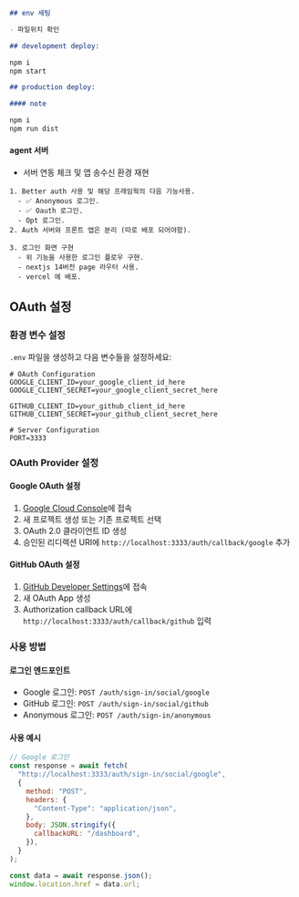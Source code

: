 ```md
## env 세팅

- 파일위치 확인

## development deploy:

npm i
npm start

## production deploy:

#### note

npm i
npm run dist
```

#### agent 서버

- 서버 연동 체크 및 앱 송수신 환경 재현

```todo
1. Better auth 사용 및 해당 프래임웍의 다음 기능사용.
  - ✅ Anonymous 로그인.
  - ✅ Oauth 로그인.
  - Opt 로그인.
2. Auth 서버와 프론트 앱은 분리 (따로 배포 되어야함).

3. 로그인 화면 구현
  - 위 기능을 사용한 로그인 플로우 구현.
  - nextjs 14버전 page 라우터 사용.
  - vercel 에 배포.
```

## OAuth 설정

### 환경 변수 설정

`.env` 파일을 생성하고 다음 변수들을 설정하세요:

```env
# OAuth Configuration
GOOGLE_CLIENT_ID=your_google_client_id_here
GOOGLE_CLIENT_SECRET=your_google_client_secret_here

GITHUB_CLIENT_ID=your_github_client_id_here
GITHUB_CLIENT_SECRET=your_github_client_secret_here

# Server Configuration
PORT=3333
```

### OAuth Provider 설정

#### Google OAuth 설정

1. [Google Cloud Console](https://console.cloud.google.com/)에 접속
2. 새 프로젝트 생성 또는 기존 프로젝트 선택
3. OAuth 2.0 클라이언트 ID 생성
4. 승인된 리디렉션 URI에 `http://localhost:3333/auth/callback/google` 추가

#### GitHub OAuth 설정

1. [GitHub Developer Settings](https://github.com/settings/developers)에 접속
2. 새 OAuth App 생성
3. Authorization callback URL에 `http://localhost:3333/auth/callback/github` 입력

### 사용 방법

#### 로그인 엔드포인트

- Google 로그인: `POST /auth/sign-in/social/google`
- GitHub 로그인: `POST /auth/sign-in/social/github`
- Anonymous 로그인: `POST /auth/sign-in/anonymous`

#### 사용 예시

```javascript
// Google 로그인
const response = await fetch(
  "http://localhost:3333/auth/sign-in/social/google",
  {
    method: "POST",
    headers: {
      "Content-Type": "application/json",
    },
    body: JSON.stringify({
      callbackURL: "/dashboard",
    }),
  }
);

const data = await response.json();
window.location.href = data.url;
```

